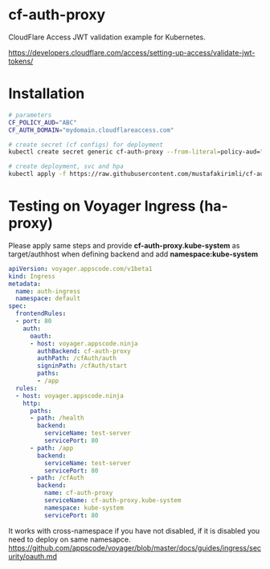 # cf-auth-proxy
CloudFlare Access JWT validation example for Kubernetes.


https://developers.cloudflare.com/access/setting-up-access/validate-jwt-tokens/

# Installation
```bash
# parameters
CF_POLICY_AUD="ABC"
CF_AUTH_DOMAIN="mydomain.cloudflareaccess.com"

# create secret (cf configs) for deployment
kubectl create secret generic cf-auth-proxy --from-literal=policy-aud="${CF_POLICY_AUD}" --from-literal=auth-domain="${CF_AUTH_DOMAIN}" --namespace=kube-system

# create deployment, svc and hpa
kubectl apply -f https://raw.githubusercontent.com/mustafakirimli/cf-auth-proxy/master/k8s/deploy.yaml
```


# Testing on Voyager Ingress (ha-proxy)
Please apply same steps and provide **cf-auth-proxy.kube-system** as target/authhost when defining backend and add **namespace:kube-system**

```yaml
apiVersion: voyager.appscode.com/v1beta1
kind: Ingress
metadata:
  name: auth-ingress
  namespace: default
spec:
  frontendRules:
  - port: 80
    auth:
      oauth:
      - host: voyager.appscode.ninja
        authBackend: cf-auth-proxy
        authPath: /cfAuth/auth
        signinPath: /cfAuth/start
        paths: 
        - /app
  rules:
  - host: voyager.appscode.ninja
    http:
      paths:
      - path: /health
        backend:
          serviceName: test-server
          servicePort: 80
      - path: /app
        backend:
          serviceName: test-server
          servicePort: 80
      - path: /cfAuth
        backend:
          name: cf-auth-proxy
          serviceName: cf-auth-proxy.kube-system
          namespace: kube-system
          servicePort: 80

```

It works with cross-namespace if you have not disabled, if it is disabled you need to deploy on same namesapce.
https://github.com/appscode/voyager/blob/master/docs/guides/ingress/security/oauth.md
